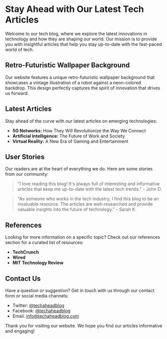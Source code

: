 <!--font:Poppins-->

# Stay Ahead with Our Latest Tech Articles

Welcome to our tech blog, where we explore the latest innovations in technology and how they are shaping our world. Our mission is to provide you with insightful articles that help you stay up-to-date with the fast-paced world of tech.

## Retro-Futuristic Wallpaper Background

Our website features a unique retro-futuristic wallpaper background that showcases a vintage illustration of a robot against a neon-colored backdrop. This design perfectly captures the spirit of innovation that drives us forward.

## Latest Articles

Stay ahead of the curve with our latest articles on emerging technologies:

- **5G Networks:** How They Will Revolutionize the Way We Connect
- **Artificial Intelligence:** The Future of Work and Society
- **Virtual Reality:** A New Era of Gaming and Entertainment

## User Stories

Our readers are at the heart of everything we do. Here are some stories from our community:

> "I love reading this blog! It's always full of interesting and informative articles that keep me up-to-date with the latest tech trends." - John D.

> "As someone who works in the tech industry, I find this blog to be an invaluable resource. The articles are well-researched and provide valuable insights into the future of technology." - Sarah K.

## References

Looking for more information on a specific topic? Check out our references section for a curated list of resources:

- **TechCrunch**
- **Wired**
- **MIT Technology Review**

## Contact Us

Have a question or suggestion? Get in touch with us through our contact form or social media channels:

- Twitter: [@techaheadblog](#)
- Facebook: [@techaheadblog](#)
- Email: [info@techaheadblog.com](mailto:info@techaheadblog.com)

Thank you for visiting our website. We hope you find our articles informative and engaging!

<!--

Write me content for website with wallpaper which alt text is:

"A retro-futuristic wallpaper featuring a vintage illustration of a robot, set against a neon-colored background."

The name/title of the page should not be 1:1 copy of the alt text but rather a real content of the website which is using this wallpaper.

- Use markdown format 
- Start with heading
- Heading should be short and concise
- The content should look like a real website 
- The website should not be about the wallpaper, wallpaper is just a related background
- Heading should be contain work "wallpaper" or "background"
- Include real sections like references, contact, user stories, etc. use things relevant to the page purpose.
- Feel free to use structure like headings, bullets, numbering, blockquotes, paragraphs, horizontal lines, etc.
- You can use formatting like bold or _italic_
- You can include UTF-8 emojis
- Links should be only #hash anchors (and you can refer to the document itself)
- Do not include images


---


# Futuristic Tech Blog: Exploring the Latest Innovations

Welcome to our futuristic tech blog, where we explore the latest innovations in technology and how they are shaping our world. Our mission is to provide you with insightful articles that help you stay up-to-date with the fast-paced world of tech.

## The Retro-Futuristic Wallpaper Background

Our website features a retro-futuristic wallpaper background that sets the tone for our exploration of cutting-edge technology. The wallpaper features a vintage illustration of a robot, set against a neon-colored background. This design perfectly captures the spirit of innovation that drives us forward.

## Latest Articles

Stay ahead of the curve with our latest articles on emerging technologies:

- **5G Networks:** How They Will Revolutionize the Way We Connect
- **Artificial Intelligence:** The Future of Work and Society
- **Virtual Reality:** A New Era of Gaming and Entertainment

## User Stories

Our readers are at the heart of everything we do. Here are some stories from our community:

> "I love reading this blog! It's always full of interesting and informative articles that keep me up-to-date with the latest tech trends." - John D.

> "As someone who works in the tech industry, I find this blog to be an invaluable resource. The articles are well-researched and provide valuable insights into the future of technology." - Sarah K.

## References

Looking for more information on a specific topic? Check out our references section for a curated list of resources:

- **TechCrunch**
- **Wired**
- **MIT Technology Review**

## Contact Us

Have a question or suggestion? Get in touch with us through our contact form or social media channels:

- Twitter: [@futuristictechblog](#)
- Facebook: [@futuristictechblog](#)
- Email: [info@futuristictechblog.com](mailto:info@futuristictechblog.com)

Thank you for visiting our website. We hope you find our articles informative and engaging!


---


Heading is too long, rewrite whole content.


---


# The Future of Tech: Exploring the Latest Innovations

Welcome to our tech blog, where we explore the latest innovations in technology and how they are shaping our world. Our mission is to provide you with insightful articles that help you stay up-to-date with the fast-paced world of tech.

## Retro-Futuristic Wallpaper Background

Our website features a unique retro-futuristic wallpaper background that sets the tone for our exploration of cutting-edge technology. The wallpaper showcases a vintage illustration of a robot against a neon-colored backdrop. This design perfectly captures the spirit of innovation that drives us forward.

## Latest Articles

Stay ahead of the curve with our latest articles on emerging technologies:

- **5G Networks:** How They Will Revolutionize the Way We Connect
- **Artificial Intelligence:** The Future of Work and Society
- **Virtual Reality:** A New Era of Gaming and Entertainment

## User Stories

Our readers are at the heart of everything we do. Here are some stories from our community:

> "I love reading this blog! It's always full of interesting and informative articles that keep me up-to-date with the latest tech trends." - John D.

> "As someone who works in the tech industry, I find this blog to be an invaluable resource. The articles are well-researched and provide valuable insights into the future of technology." - Sarah K.

## References

Looking for more information on a specific topic? Check out our references section for a curated list of resources:

- **TechCrunch**
- **Wired**
- **MIT Technology Review**

## Contact Us

Have a question or suggestion? Get in touch with us through our contact form or social media channels:

- Twitter: [@futureoftechblog](#)
- Facebook: [@futureoftechblog](#)
- Email: [info@futureoftechblog.com](mailto:info@futureoftechblog.com)

Thank you for visiting our website. We hope you find our articles informative and engaging!


---


Heading is too long, rewrite whole content.


---


# The Future of Technology: Stay Ahead with Our Latest Articles

Welcome to our tech blog, where we explore the latest innovations in technology and how they are shaping our world. Our mission is to provide you with insightful articles that help you stay up-to-date with the fast-paced world of tech.

## Retro-Futuristic Wallpaper Background

Our website features a unique retro-futuristic wallpaper background that showcases a vintage illustration of a robot against a neon-colored backdrop. This design perfectly captures the spirit of innovation that drives us forward.

## Latest Articles

Stay ahead of the curve with our latest articles on emerging technologies:

- **5G Networks:** How They Will Revolutionize the Way We Connect
- **Artificial Intelligence:** The Future of Work and Society
- **Virtual Reality:** A New Era of Gaming and Entertainment

## User Stories

Our readers are at the heart of everything we do. Here are some stories from our community:

> "I love reading this blog! It's always full of interesting and informative articles that keep me up-to-date with the latest tech trends." - John D.

> "As someone who works in the tech industry, I find this blog to be an invaluable resource. The articles are well-researched and provide valuable insights into the future of technology." - Sarah K.

## References

Looking for more information on a specific topic? Check out our references section for a curated list of resources:

- **TechCrunch**
- **Wired**
- **MIT Technology Review**

## Contact Us

Have a question or suggestion? Get in touch with us through our contact form or social media channels:

- Twitter: [@futuretechblog](#)
- Facebook: [@futuretechblog](#)
- Email: [info@futuretechblog.com](mailto:info@futuretechblog.com)

Thank you for visiting our website. We hope you find our articles informative and engaging!


---


Heading is too long, rewrite whole content.


---


# Stay Ahead with Our Latest Tech Articles

Welcome to our tech blog, where we explore the latest innovations in technology and how they are shaping our world. Our mission is to provide you with insightful articles that help you stay up-to-date with the fast-paced world of tech.

## Retro-Futuristic Wallpaper Background

Our website features a unique retro-futuristic wallpaper background that showcases a vintage illustration of a robot against a neon-colored backdrop. This design perfectly captures the spirit of innovation that drives us forward.

## Latest Articles

Stay ahead of the curve with our latest articles on emerging technologies:

- **5G Networks:** How They Will Revolutionize the Way We Connect
- **Artificial Intelligence:** The Future of Work and Society
- **Virtual Reality:** A New Era of Gaming and Entertainment

## User Stories

Our readers are at the heart of everything we do. Here are some stories from our community:

> "I love reading this blog! It's always full of interesting and informative articles that keep me up-to-date with the latest tech trends." - John D.

> "As someone who works in the tech industry, I find this blog to be an invaluable resource. The articles are well-researched and provide valuable insights into the future of technology." - Sarah K.

## References

Looking for more information on a specific topic? Check out our references section for a curated list of resources:

- **TechCrunch**
- **Wired**
- **MIT Technology Review**

## Contact Us

Have a question or suggestion? Get in touch with us through our contact form or social media channels:

- Twitter: [@techaheadblog](#)
- Facebook: [@techaheadblog](#)
- Email: [info@techaheadblog.com](mailto:info@techaheadblog.com)

Thank you for visiting our website. We hope you find our articles informative and engaging!


---


Write me a Google font which is best fitting for the website.

Pick from the list:
- Open Sans
- Dancing Script
- Lato
- Playfair Display
- Raleway
- Roboto
- Orbitron
- Exo 2
- Alegreya
- IBM Plex Sans
- Inter
- Futura
- Poppins
- Montserrat
- Great Vibes
- Barlow Condensed
- Lobster


Write just the font name nothing else.


---


Poppins

-->
